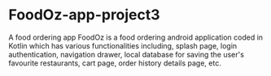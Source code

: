 # FoodOz-app-project3
A food ordering app
FoodOz is a food ordering android application coded in Kotlin which has various functionalities including, splash page, login authentication, navigation drawer, local database for saving the user's favourite restaurants, cart page, order history details page, etc.
